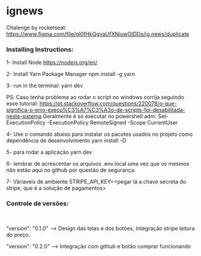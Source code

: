 # ignews
Chalenge by rocketseat: <br/>
https://www.figma.com/file/gl0fHkQgvaUfXNjuwGtDDs/ig.news/duplicate

<h3>Installing Instructions:</h3>

1- Install Node
https://nodejs.org/en/

2- Install Yarn Package Manager
npm install -g yarn

3- run in the terminal:
yarn dev

PS: Caso tenha problema ao rodar o script no windows corrija seguindo esse tutorial:
https://pt.stackoverflow.com/questions/220078/o-que-significa-o-erro-execu%C3%A7%C3%A3o-de-scripts-foi-desabilitada-neste-sistema
Geralmente é só executar no powershell adm:
Set-ExecutionPolicy -ExecutionPolicy RemoteSigned -Scope CurrentUser

4- Use o comando abaixo para instalar os pacotes usados no projeto como dependência
de desenvolvimento
yarn install -D

5- para rodar a aplicação
yarn dev 

6- lembrar de acrescentar os arquivos .env.local 
uma vez que os mesmos não estão aqui no github por questão de 
segurança.

7- Váriaveis de ambiente
STRIPE_API_KEY=<pegar lá a chave secreta do stripe, que é a solução de pagamentos>



<h3>Controle de versões:</h3> <br/>

"version": "0.1.0" --> Design das telas e dos botões, Integração stripe leitura do preço.

"version": "0.2.0" --> Integração com github e botão comprar funcionando




